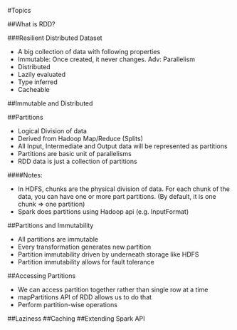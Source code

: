 #Topics

##What is RDD?

###Resilient Distributed Dataset
*   A big collection of data with following properties
*   Immutable: Once created, it never changes. Adv: Parallelism
*   Distributed
*   Lazily evaluated
*   Type inferred
*   Cacheable

##Immutable and Distributed


##Partitions

*   Logical Division of data
*   Derived from Hadoop Map/Reduce (Splits)
*   All Input, Intermediate and Output data will be represented as partitions
*   Partitions are basic unit of parallelisms
*   RDD data is just a collection of partitions

####Notes:
*   In HDFS, chunks are the physical division of data. For each chunk of the data, you can have one or more part partitions. (By default, it is one chunk => one partition)
*   Spark does partitions using Hadoop api (e.g. InputFormat)


##Partitions and Immutability
*   All partitions are immutable
*   Every transformation generates new partition
*   Partition immutability driven by underneath storage like HDFS
*   Partition immutability allows for fault tolerance

##Accessing Partitions

*   We can access partition together rather than single row at a time
*   mapPartitions API of RDD allows us to do that
*   Perform partition-wise operations

##Laziness
##Caching
##Extending Spark API
